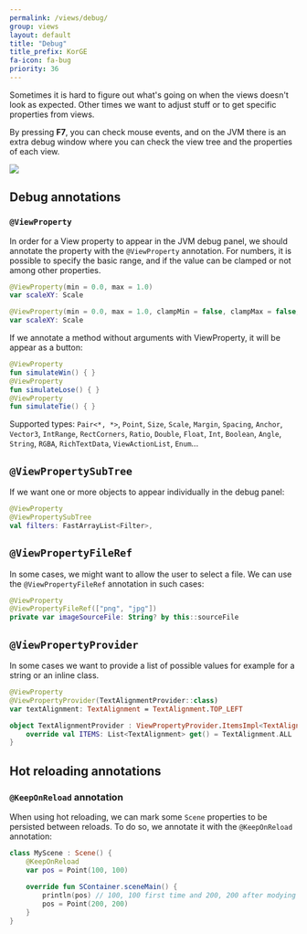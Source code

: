 ```yaml
---
permalink: /views/debug/
group: views
layout: default
title: "Debug"
title_prefix: KorGE
fa-icon: fa-bug
priority: 36
---
```


Sometimes it is hard to figure out what's going on when the views doesn't look as expected.
Other times we want to adjust stuff or to get specific properties from views.

By pressing **F7**, you can check mouse events, and on the JVM there is an extra debug window
where you can check the view tree and the properties of each view.

![](/i/debug.avif)

## Debug annotations

### `@ViewProperty`

In order for a View property to appear in the JVM debug panel, we should annotate the property with the `@ViewProperty` annotation. For numbers, it is possible to specify the basic range, and if the value can be clamped or not among other properties.

```kotlin
@ViewProperty(min = 0.0, max = 1.0)
var scaleXY: Scale

@ViewProperty(min = 0.0, max = 1.0, clampMin = false, clampMax = false, decimalPlaces = 2, groupName = "properties", order = 0, editable = true)
var scaleXY: Scale
```

If we annotate a method without arguments with ViewProperty, it will be appear as a button:

```kotlin
@ViewProperty
fun simulateWin() { }
@ViewProperty
fun simulateLose() { }
@ViewProperty
fun simulateTie() { }
```

Supported types: `Pair<*, *>`, `Point`, `Size`, `Scale`, `Margin`, `Spacing`, `Anchor`, `Vector3`, `IntRange`, `RectCorners`, `Ratio`, `Double`, `Float`, `Int`, `Boolean`, `Angle`, `String`, `RGBA`, `RichTextData`, `ViewActionList`, `Enum`...
## `@ViewPropertySubTree`

If we want one or more objects to appear individually in the debug panel:

```kotlin
@ViewProperty  
@ViewPropertySubTree  
val filters: FastArrayList<Filter>,
```
## `@ViewPropertyFileRef`

In some cases, we might want to allow the user to select a file. We can use the `@ViewPropertyFileRef` annotation in such cases:

```kotlin
@ViewProperty  
@ViewPropertyFileRef(["png", "jpg"])  
private var imageSourceFile: String? by this::sourceFile
```

## `@ViewPropertyProvider`

In some cases we want to provide a list of possible values for example for a string or an inline class.

```kotlin
@ViewProperty  
@ViewPropertyProvider(TextAlignmentProvider::class)  
var textAlignment: TextAlignment = TextAlignment.TOP_LEFT

object TextAlignmentProvider : ViewPropertyProvider.ItemsImpl<TextAlignment>() {  
    override val ITEMS: List<TextAlignment> get() = TextAlignment.ALL  
}
```

## Hot reloading annotations

### `@KeepOnReload` annotation

When using hot reloading, we can mark some `Scene` properties to be persisted between reloads. To do so, we annotate it with the `@KeepOnReload` annotation:

```kotlin
class MyScene : Scene() {
	@KeepOnReload
	var pos = Point(100, 100)
	
	override fun SContainer.sceneMain() {
		println(pos) // 100, 100 first time and 200, 200 after modying and refreshing.
		pos = Point(200, 200)
	}
}
``` 